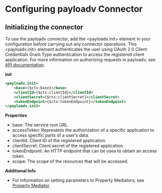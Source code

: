 # Configuring payloadv Connector

## Initializing the connector

To use the payloadv connector, add the <payloadv.init> element in your configuration before carrying out any connector operations.
This <payloadv.init> element authenticates the user using OAuth 2.0 Client Credentials Grant Type authentication to access the registered client application.
For more information on authorizing requests in payloadv, see [API documentation](https://www.oauth.com/oauth2-servers/access-tokens/client-credentials/).

**init**

```xml
<payloadv.init>
    <base>{$ctx:base}</base>
    <clientId>{$ctx:clientId}</clientId>
    <clientSecret>{$ctx:clientSecret}</clientSecret>
    <tokenEndpoint>{$ctx:tokenEndpoint}</tokenEndpoint>
</payloadv.init>
```

**Properties**

* base: The service root URL.
* accessToken: Represents the authorization of a specific application to access specific parts of a user’s data.
* clientId: Client ID of the registered application.
* clientSecret: Client secret of the registered application.
* tokenEndpoint: An HTTP endpoint that can be uses to obtain an access token.
* scope: The scope of the resources that will be accessed.

**Additional Info**
* For information on setting parameters to Property Mediators, see
[Property Mediator](https://ei.docs.wso2.com/en/7.2.0/micro-integrator/references/mediators/property-Mediator/).
